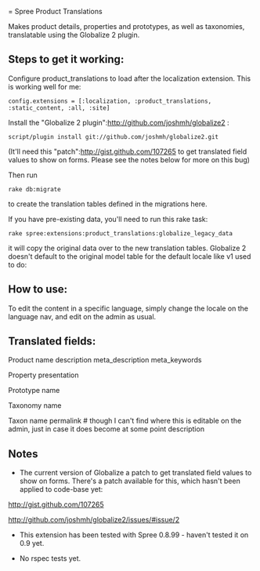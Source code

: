 = Spree Product Translations

Makes product details, properties and prototypes, as well as taxonomies, translatable using the Globalize 2 plugin. 

## Steps to get it working:

Configure product_translations to load after the localization extension. This is working well for me: 

	config.extensions = [:localization, :product_translations, :static_content, :all, :site]

Install the "Globalize 2 plugin":http://github.com/joshmh/globalize2 :

	script/plugin install git://github.com/joshmh/globalize2.git

(It'll need this "patch":http://gist.github.com/107265 to get translated field values to show on forms. Please see the notes below for more on this bug)

Then run 

	rake db:migrate 
	
to create the translation tables defined in the migrations here.

If you have pre-existing data, you'll need to run this rake task:
	
	rake spree:extensions:product_translations:globalize_legacy_data

it will copy the original data over to the new translation tables. Globalize 2 doesn't default to the original model table for the default locale like v1 used to do:

## How to use:

To edit the content in a specific language, simply change the locale on the language nav, and edit on the admin as usual.

## Translated fields:

Product 
	name
	description
	meta_description
	meta_keywords
	
Property
	presentation

Prototype
	name
    
Taxonomy
    name
  
Taxon
	name
	permalink # though I can't find where this is editable on the admin, just in case it does become at some point
  description

## Notes

* The current version of Globalize a patch to get translated field values to show on forms. There's a patch available for this, which hasn't been applied to code-base yet:

http://gist.github.com/107265

http://github.com/joshmh/globalize2/issues/#issue/2

* This extension has been tested with Spree 0.8.99 - haven't tested it on 0.9 yet.

* No rspec tests yet.